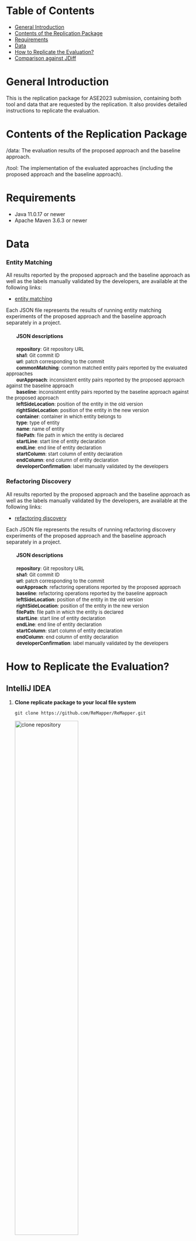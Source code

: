 # Table of Contents

- [General Introduction](#General-Introduction)
- [Contents of the Replication Package](#Contents-of-the-Replication-Package)
- [Requirements](#Requirements)
- [Data](#Data)
- [How to Replicate the Evaluation?](#How-to-Replicate-the-Evaluation)
- [Comparison against JDiff](#Comparison-against-JDiff)

# General Introduction

This is the replication package for ASE2023 submission, containing both tool and data that are requested by the replication. It also provides detailed instructions to replicate the evaluation.

# Contents of the Replication Package

/data: The evaluation results of the proposed approach and the baseline approach.

/tool: The implementation of the evaluated approaches (including the proposed approach and the baseline approach).

# Requirements

- Java 11.0.17 or newer
- Apache Maven 3.6.3 or newer

# Data

### Entity Matching

All results reported by the proposed approach and the baseline approach as well as the labels manually validated by the developers, are available at the following links:

* [entity matching](data/entity%20matching/)

Each JSON file represents the results of running entity matching experiments of the proposed approach and the baseline approach separately in a project.

#### &emsp;&emsp;JSON descriptions

&emsp;&emsp;<font size=2>**repository**: Git repository URL</font>  
&emsp;&emsp;<font size=2>**sha1**: Git commit ID</font>  
&emsp;&emsp;<font size=2>**url**: patch corresponding to the commit</font>  
&emsp;&emsp;<font size=2>**commonMatching**: common matched entity pairs reported by the evaluated approaches</font>  
&emsp;&emsp;<font size=2>**ourApproach**: inconsistent entity pairs reported by the proposed approach against the baseline approach</font>  
&emsp;&emsp;<font size=2>**baseline**: inconsistent entity pairs reported by the baseline approach against the proposed approach</font>  
&emsp;&emsp;<font size=2>**leftSideLocation**: position of the entity in the old version</font>  
&emsp;&emsp;<font size=2>**rightSideLocation**: position of the entity in the new version</font>  
&emsp;&emsp;<font size=2>**container**: container in which entity belongs to</font>  
&emsp;&emsp;<font size=2>**type**: type of entity</font>  
&emsp;&emsp;<font size=2>**name**: name of entity</font>  
&emsp;&emsp;<font size=2>**filePath**: file path in which the entity is declared</font>  
&emsp;&emsp;<font size=2>**startLine**: start line of entity declaration</font>  
&emsp;&emsp;<font size=2>**endLine**: end line of entity declaration</font>  
&emsp;&emsp;<font size=2>**startColumn**: start column of entity declaration</font>  
&emsp;&emsp;<font size=2>**endColumn**: end column of entity declaration</font>  
&emsp;&emsp;<font size=2>**developerConfirmation**: label manually validated by the developers</font>

### Refactoring Discovery

All results reported by the proposed approach and the baseline approach as well as the labels manually validated by the developers, are available at the following links:

* [refactoring discovery](data/refactoring%20discovery/)

Each JSON file represents the results of running refactoring discovery experiments of the proposed approach and the baseline approach separately in a project.

#### &emsp;&emsp;JSON descriptions

&emsp;&emsp;<font size=2>**repository**: Git repository URL</font>  
&emsp;&emsp;<font size=2>**sha1**: Git commit ID</font>    
&emsp;&emsp;<font size=2>**url**: patch corresponding to the commit</font>    
&emsp;&emsp;<font size=2>**ourApproach**: refactoring operations reported by the proposed approach</font>    
&emsp;&emsp;<font size=2>**baseline**: refactoring operations reported by the baseline approach</font>    
&emsp;&emsp;<font size=2>**leftSideLocation**: position of the entity in the old version</font>    
&emsp;&emsp;<font size=2>**rightSideLocation**: position of the entity in the new version</font>    
&emsp;&emsp;<font size=2>**filePath**: file path in which the entity is declared</font>    
&emsp;&emsp;<font size=2>**startLine**: start line of entity declaration</font>    
&emsp;&emsp;<font size=2>**endLine**: end line of entity declaration</font>    
&emsp;&emsp;<font size=2>**startColumn**: start column of entity declaration</font>    
&emsp;&emsp;<font size=2>**endColumn**: end column of entity declaration</font>    
&emsp;&emsp;<font size=2>**developerConfirmation**: label manually validated by the developers</font>

# How to Replicate the Evaluation?

## IntelliJ IDEA

1. **Clone replicate package to your local file system**

   `git clone https://github.com/ReMapper/ReMapper.git`
   
   <img src="./data/figures/clone_repository.png" alt="clone repository" width="60%" />

2. **Import project**

   Go to *File* -> *Open...*

   Browse to the root directory of project ReMapper

   Click *OK*

   The project will be built automatically.

   <img src="./data/figures/import_project.png" alt="import project" width="80%;" />

3. **Clone open-source project repositories**
   
   `double-click clone_projects.bat` &nbsp;(on windows environment)
   
   `./clone_projects.sh` &nbsp;&nbsp;&nbsp;&nbsp;&nbsp;&nbsp;&nbsp;&nbsp;&nbsp;&nbsp;&nbsp;&nbsp;&nbsp;&nbsp;&nbsp;&nbsp;&nbsp;&nbsp;&nbsp;&nbsp;&nbsp;&nbsp;(on linux environment)
   
   <img src="./data/figures/clone_dataset.png" alt="clone dataset" width="60%;" />

4. **Run the entity matching experiment**

   Set `datasetPath` to the directory where the cloned dataset is located (line 25 in org.remapper.experiment.EntityMatchingExperimentStarter.java)

   From the Project tab of IDEA navigate to `org.remapper.experiment.EntityMatchingExperimentStarter`

   Right-click on the file and select *Run EntityMatchingExperimentStarter.main()*

   All results of entity matching will be output to the console

   <img src="./data/figures/run_entity_matching_experiment.png" alt="run entity matching experiment" width="80%;" />

   All results of entity matching will be stored in the local file system in JSON format:

   `datasetPath/experiment/entity_matching/<project_name>.json` 

   <img src="./data/figures/entity_matching_experiment_results.png" alt="entity matching experiment results" width="80%;" />

5. **Run the refactoring discovery experiment**

   Set `datasetPath` to the directory where the cloned dataset is located (line 20 in org.remapper.experiment.RefactoringDiscoveryExperimentStarter.java)

   From the Project tab of IDEA navigate to `org.remapper.experiment.RefactoringDiscoveryExperimentStarter`

   Right-click on the file and select *Run RefactoringDiscoveryExperimentStarter.main()*

   All results of refactoring discovery will be output to the console
   
   <img src="./data/figures/run_refactoring_discovery_experiment.png" alt="run refactoring discovery experiment" width="80%;" />
   
   All results of refactoring discovery will be stored in the local file system in JSON format:
   
   `datasetPath/experiment/refactoring_discovery/<project_name>.json` 
   
   <img src="./data/figures/refactoring_discovery_experiment_results.png" alt="refactoring discovery experiment results" width="80%;" />

# Comparison against JDiff

As an online appendix, we present here the comparison between ReMapper (the proposed approach) and JDiff (the latest pure entity matching algorithm). Notably, the setting of the comparison is exactly the same as what is specified in Section III-A of the paper. Because JDiff currently matches only classes, interfaces, and methods whereas ReMapper supports much more entity types, in this evaluation, we only considered the entity types supported by both of them (i.e., classes, interfaces, and methods).

Our evaluation results are presented in Fig. 1. The horizontal axis presents the involved projects where the last one (“refactoring-engine”) is the closed-source project whereas others are open-source projects. The vertical axis presents the number of false positives and false negatives as well their sum (i.e., #FP, #FN, and #MST) on each subject project.

<img src="./data/comparison against JDiff/fig1.png" alt="fig1" width="60%;" />

&emsp;&emsp;&emsp;&emsp;**Fig. 1.** Number of Mistakes per Project

From Fig. 1, we observe that compared against the pure entity matching algorithm JDiff, ReMapper substantially reduced the frequency of mistakes: The total number of mistakes (i.e., #MST) was reduced from 738 to 48, with a substantial reduction of 93.5%=(738-48)/738. On average, the number of false positives per project was reduced by 62.9%=(3.5-1.3)/3.5 and the number of false negatives per project was reduced by 96.8%=(31.7-1)/31.7. We performed a significance test to validate whether there is a statistically significant difference between the total number of mistakes caused by the two approaches. Our evaluation results (p-value=2.17E-5 and effect size of Cohen's d=1.52) confirmed that the reduction in #MST was statistically significant.

We further investigated their performance on matching different categories of software entities, i.e., "classes", "interfaces", and "methods". The evaluation results are presented in Table 1. We observe from Table 1 that ReMapper outperforms JDiff on all of the involved entity types.

&emsp;&emsp;&emsp;&emsp;**Table 1** Performance Per Entity Type

<table>
	<tr>
	    <td>Entity Type</td>
	    <td>Approaches</td>
	    <td align="right">#MST</td>
        <td align="right">#FP</td>
        <td align="right">#FN</td>
        <td align="right">#Precision</td>
        <td align="right">#Recall</td>
	</tr>
	<tr>
	    <td rowspan="3">Class</td>
	    <td>ReMapper</td>
	    <td align="right">0</td>
        <td align="right">0</td>
        <td align="right">0</td>
        <td align="right">100%</td>
        <td align="right">100%</td>
	</tr>
	<tr>
	    <td>JDiff</td>
	    <td align="right">77</td>
        <td align="right">0</td>
        <td align="right">77</td>
        <td align="right">100%</td>
        <td align="right">94.95%</td>
	</tr>
	<tr>
	    <td>^ Improvement</td>
	    <td align="right">77</td>
        <td align="right">0</td>
        <td align="right">77</td>
        <td align="right">0</td>
        <td align="right">5.05%</td>
	</tr>
	<tr>
	    <td rowspan="3">Interface</td>
        <td>ReMapper</td>
	    <td align="right">0</td>
	    <td align="right">0</td>
        <td align="right">0</td>
        <td align="right">100%</td>
        <td align="right">100%</td>
	</tr>
	<tr>
	    <td>JDiff</td>
	    <td align="right">8</td>
        <td align="right">0</td>
        <td align="right">8</td>
        <td align="right">100%</td>
        <td align="right">92.08%</td>
	</tr>
	<tr>
	    <td>^ Improvement</td>
	    <td align="right">8</td>
        <td align="right">0</td>
        <td align="right">8</td>
        <td align="right">0</td>
        <td align="right">7.92%</td>
	</tr>
    <tr>
	    <td rowspan="3">Method</td>
	    <td>ReMapper</td>
	    <td align="right">48</td>
        <td align="right">27</td>
        <td align="right">21</td>
        <td align="right">99.21%</td>
        <td align="right">99.38%</td>
	</tr>
	<tr>
	    <td>JDiff</td>
	    <td align="right">653</td>
        <td align="right">73</td>
        <td align="right">580</td>
        <td align="right">97.47%</td>
        <td align="right">82.92%</td>
	</tr>
	<tr>
	    <td>^ Improvement</td>
	    <td align="right">605</td>
        <td align="right">46</td>
        <td align="right">559</td>
        <td align="right">1.74%</td>
        <td align="right">16.46%</td>
	</tr>
</table>
